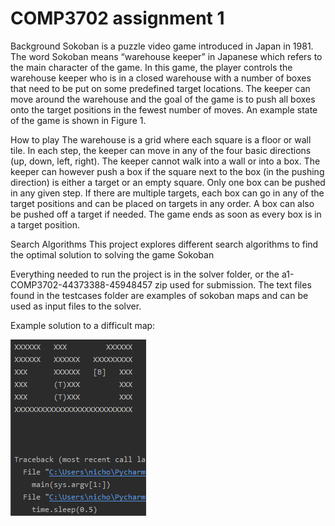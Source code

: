 # COMP3702 assignment 1

Background
Sokoban is a puzzle video game introduced in Japan in 1981. The word Sokoban
means “warehouse keeper” in Japanese which refers to the main character of the
game. In this game, the player controls the warehouse keeper who is in a closed
warehouse with a number of boxes that need to be put on some predefined target
locations. The keeper can move around the warehouse and the goal of the game is
to push all boxes onto the target positions in the fewest number of moves. An
example state of the game is shown in Figure 1.

How to play
The warehouse is a grid where each square is a floor or wall tile. In each step, the
keeper can move in any of the four basic directions (up, down, left, right). The
keeper cannot walk into a wall or into a box. The keeper can however push a box
if the square next to the box (in the pushing direction) is either a target or an
empty square. Only one box can be pushed in any given step. If there are multiple
targets, each box can go in any of the target positions and can be placed on targets
in any order. A box can also be pushed off a target if needed. The game ends as
soon as every box is in a target position.

Search Algorithms
This project explores different search algorithms to find the optimal solution to solving the game Sokoban

Everything needed to run the project is in the solver folder, or the a1-COMP3702-44373388-45948457 zip used for submission. The text files found in the testcases folder are examples of sokoban maps and can be used as input files to the solver.

Example solution to a difficult map:


![](old_versions/gif.gif)
